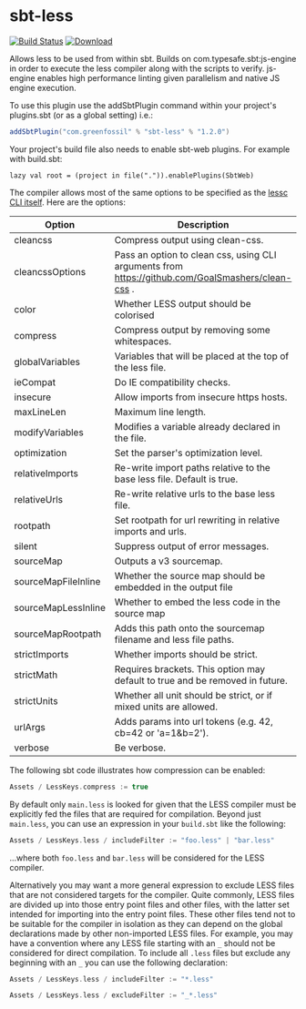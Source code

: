 sbt-less
========

[![Build Status](https://api.travis-ci.org/sbt/sbt-less.png?branch=master)](https://travis-ci.org/sbt/sbt-less) [![Download](https://api.bintray.com/packages/sbt-web/sbt-plugin-releases/sbt-less/images/download.svg)](https://bintray.com/sbt-web/sbt-plugin-releases/sbt-less/_latestVersion)

Allows less to be used from within sbt. Builds on com.typesafe.sbt:js-engine in order to execute the less compiler along with
the scripts to verify. js-engine enables high performance linting given parallelism and native JS engine execution.

To use this plugin use the addSbtPlugin command within your project's plugins.sbt (or as a global setting) i.e.:

```scala
addSbtPlugin("com.greenfossil" % "sbt-less" % "1.2.0")
```

Your project's build file also needs to enable sbt-web plugins. For example with build.sbt:

    lazy val root = (project in file(".")).enablePlugins(SbtWeb)

The compiler allows most of the same options to be specified as the [lessc CLI itself](http://lesscss.org/usage/).
Here are the options:

Option              | Description
--------------------|------------
cleancss            | Compress output using clean-css.
cleancssOptions     | Pass an option to clean css, using CLI arguments from https://github.com/GoalSmashers/clean-css .
color               | Whether LESS output should be colorised
compress            | Compress output by removing some whitespaces.
globalVariables     | Variables that will be placed at the top of the less file.
ieCompat            | Do IE compatibility checks.
insecure            | Allow imports from insecure https hosts.
maxLineLen          | Maximum line length.
modifyVariables     | Modifies a variable already declared in the file.
optimization        | Set the parser's optimization level.
relativeImports     | Re-write import paths relative to the base less file. Default is true.
relativeUrls        | Re-write relative urls to the base less file.
rootpath            | Set rootpath for url rewriting in relative imports and urls.
silent              | Suppress output of error messages.
sourceMap           | Outputs a v3 sourcemap.
sourceMapFileInline | Whether the source map should be embedded in the output file
sourceMapLessInline | Whether to embed the less code in the source map
sourceMapRootpath   | Adds this path onto the sourcemap filename and less file paths.
strictImports       | Whether imports should be strict.
strictMath          | Requires brackets. This option may default to true and be removed in future.
strictUnits         | Whether all unit should be strict, or if mixed units are allowed.
urlArgs             | Adds params into url tokens (e.g. 42, cb=42 or 'a=1&b=2').
verbose             | Be verbose.
    
The following sbt code illustrates how compression can be enabled:

```scala
Assets / LessKeys.compress := true
```

By default only `main.less` is looked for given that the LESS compiler must be explicitly fed the files
that are required for compilation. Beyond just `main.less`, you can use an expression in your `build.sbt` like the
following:

```scala
Assets / LessKeys.less / includeFilter := "foo.less" | "bar.less"
```

...where both `foo.less` and `bar.less` will be considered for the LESS compiler.

Alternatively you may want a more general expression to exclude LESS files that are not considered targets
for the compiler. Quite commonly, LESS files are divided up into those entry point files and other files, with the
latter set intended for importing into the entry point files. These other files tend not to be suitable for the
compiler in isolation as they can depend on the global declarations made by other non-imported LESS files. For example,
you may have a convention where any LESS file starting with an `_` should not be considered for direct compilation. To
include all `.less` files but exclude any beginning with an `_` you can use the following declaration:

```scala
Assets / LessKeys.less / includeFilter := "*.less"

Assets / LessKeys.less / excludeFilter := "_*.less"
```